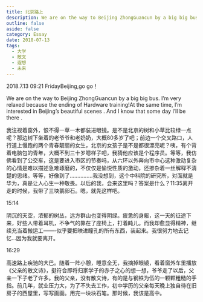 ```yaml
---
title: 北京路上
description: We are on the way to Beijing ZhongGuancun by a big big bus. I’m very relaxed because the ending of Hardware training!At the same time, I’m interested in Beijing’s beautiful scenes . And I know that some day I’ll be there .
outline: false
aside: false
category: Essay
date: 2018-07-13
tags:
  - 大学
  - 散文
  - 遐想
  - 未来
---
```


<!--@include: ../../../.vitepress/template/PostCommon.md-->


2018.7.13 09:21 FridayBeijing,go go！

We are on the way to Beijing ZhongGuancun by a big big bus. I’m very relaxed because the ending of Hardware training!At the same time, I’m interested in Beijing’s beautiful scenes . And I know that some day I’ll be there .

我注视着窗外，恨不得一草一木都装进眼镜。是不是北京的树和小草比较绿一点呢？那边树下坐着的老爷爷和老奶奶，大概80多岁了吧；前边一个交叉路口，人行道上慢跑的两个青春靓丽的女生，北京的女孩子是不是都很漂亮呢？咦，有个背着电脑包的青年，大概不到三十岁嗯样子吧，我猜他应该是个程序员。等等，我仿佛看到了公交车，这是要进入市区的节奏吗，从六环以外奔向市中心这种激动复杂的心情是难以描述急难琢磨的，不仅仅是愉悦性质的激动，还掺杂着一丝解释不清楚的思绪。等等，好像到了……………我没想到，这个中科院的研究所，对面就是华为，真是让人心生一种敬畏。以后的我，会来这里吗？答案是什么？11:35离开走的时候，我带了三块鹅卵石。嗯，就先这样吧。

15:14

阴沉的天空，浓郁的树丛，远方群山也变得阴绿。疲惫的身躯，这一天的征途下来，好些人带着耳机，不争气的靠在了座椅上，打着盹儿。而我却愈显得精神，继续充当着搬运工——-似乎要把映进瞳孔的所有东西，装起来。我很努力地去记忆…因为我就要离开。

16:29

高速路上疾驰的大巴。随着一阵小憩，睡意全无，我摘掉眼镜，看着窗外车里播放《父亲的散文诗》，挺符合即将归家学子的赤子之心的想一想，爷爷走了以后，父亲一下子老了许多。我的父亲，没有散文诗，有的是与钢铁为伍的一颗颗粗糙的手指。前几年，就业压力大，为了不失去工作，初中学历的父亲每天晚上独自待在旧房子的西屋里，写写画画。用完一块块石笔。那时候，我该是高中。